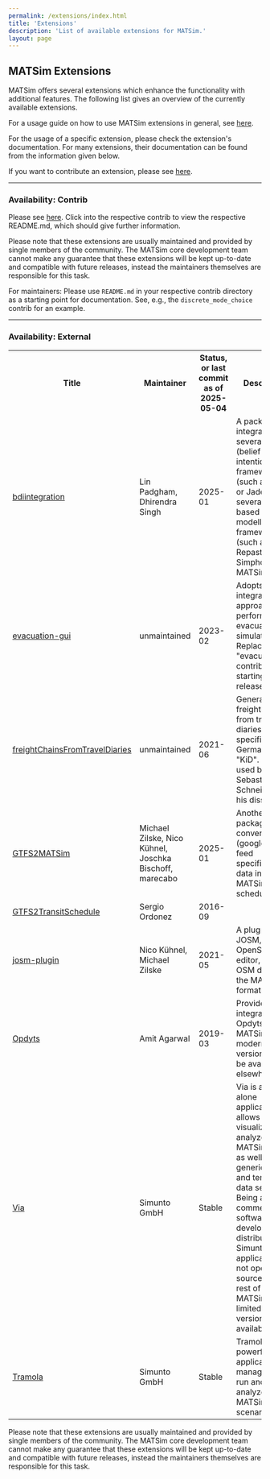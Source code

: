 ```yaml
---
permalink: /extensions/index.html
title: 'Extensions'
description: 'List of available extensions for MATSim.'
layout: page
---
```


## MATSim Extensions

MATSim offers several extensions which enhance the functionality with additional features. The following list gives an overview of the currently available extensions.

For a usage guide on how to use MATSim extensions in general, see [here](/docs/extensions).

For the usage of a specific extension, please check the extension's documentation.  For many extensions, their documentation can be found from the information given below.

If you want to contribute an extension, please see [here](/docs/contributing/extensions).

---

### Availability: Contrib

Please see [here](https://github.com/matsim-org/matsim-libs/tree/master/contribs).  Click into the respective contrib to view the respective README\.md, which should give further information.

Please note that these extensions are usually maintained and provided by single members of the community. The MATSim core development team cannot make any guarantee that these extensions will be kept up-to-date and compatible with future releases, instead the maintainers themselves are responsible for this task.

For maintainers: Please use `README.md` in your respective contrib directory as a starting point for documentation.  See, e.g., the `discrete_mode_choice` contrib for an example.

---

### Availability: External

<table class="extension-table">

  <tr>
    <th>Title</th><th>Maintainer</th><th>Status, or last commit as of 2025-05-04</th><th>Description</th>
  </tr>

<tr>
<td><a href="https://github.com/agentsoz/bdi-abm-integration">bdiintegration</a></td>
<td>Lin Padgham, Dhirendra Singh</td>
<td>2025-01</td>
<td>A package that integrates several BDI (belief-desire-intention) frameworks (such as JACK or Jadex) with several agent-based modelling frameworks (such as Repast, Simphony, and MATSim).</td>
</tr>

<tr>
<td><a href="https://github.com/matsim-org/evacuation-gui">evacuation-gui</a></td>
<td>unmaintained</td>
<td>2023-02</td>
<td>Adopts integrated approach for performing evacuation simulations. Replaces the "evacuation contrib" starting with release 0.10.x.</td>
</tr>

<tr>
<td><a href="https://github.com/matsim-org/freightchainsFromTravelDiaries">freightChainsFromTravelDiaries</a></td>
<td>unmaintained</td>
<td>2021-06</td>
<td>Generate freight chains from travel diaries, specifically the German survey "KiD". Code used by Sebastian Schneider for his dissertation.</td>
</tr>

<tr>
<td><a href="https://github.com/matsim-org/GTFS2MATSim">GTFS2MATSim</a></td>
<td>Michael Zilske, Nico Kühnel, Joschka Bischoff, marecabo</td>
<td>2025-01</td>
<td>Another package to convert GTFS (google transit feed specification) data into a MATSim transit schedule.</td>
</tr>

<tr>
<td><a href="https://github.com/matsim-org/GTFS2MATSimTransitSchedule">GTFS2TransitSchedule</a></td>
<td>Sergio Ordonez</td>
<td>2016-09</td>
<td></td>
</tr>

<tr>
<td><a href="https://github.com/matsim-org/josm-matsim-plugin">josm-plugin</a></td>
<td>Nico Kühnel, Michael Zilske</td>
<td>2021-05</td>
<td>A plug-in for JOSM, the OpenStreetMap editor, to save OSM data in the MATSim format.</td>
</tr>

<tr>
<td><a href="https://github.com/matsim-org/Opdyts-MATSim-Integration">Opdyts</a></td>
<td>Amit Agarwal</td>
<td>2019-03</td>
<td>Provides integration of Opdyts with MATSim.  More modern versions may be available elsewhere.</td>
</tr>

<tr>
<td><a href="https://www.simunto.com/via/">Via</a></td>
<td>Simunto GmbH</td>
<td>Stable</td>
<td>Via is a stand-alone application that allows to visualize and analyze MATSim data as well as generic spatial and temporal data sets. Being a commercial software developed and distributed by Simunto, the application is not open source as the rest of MATSim. A limited, free version is available.</td>
</tr>

<tr>
<td><a href="https://www.simunto.com/tramola/">Tramola</a></td>
<td>Simunto GmbH</td>
<td>Stable</td>
<td>Tramola is a powerful web-application to manage, edit, run and analyze MATSim scenarios.</td>
</tr>

  

</table>

Please note that these extensions are usually maintained and provided by single members of the community. The MATSim core development team cannot make any guarantee that these extensions will be kept up-to-date and compatible with future releases, instead the maintainers themselves are responsible for this task.
